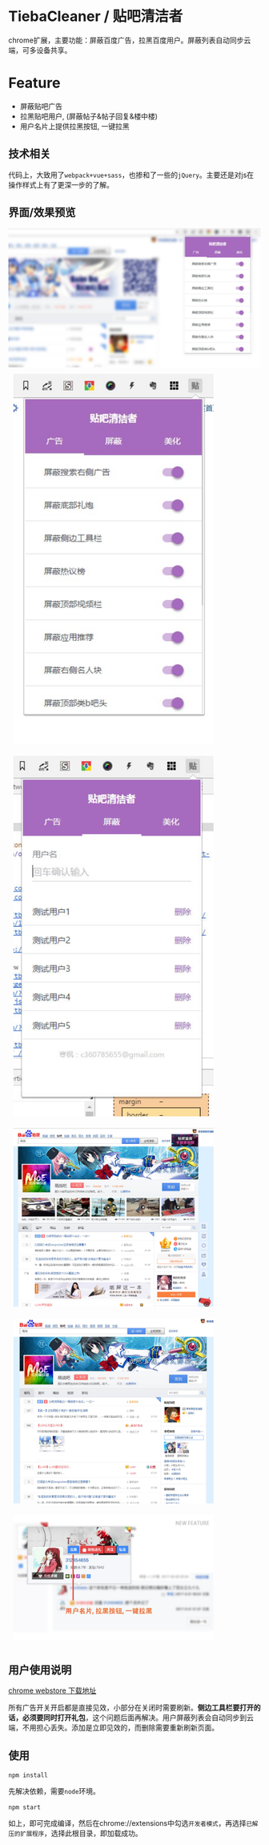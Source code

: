 # TiebaCleaner / 贴吧清洁者
chrome扩展，主要功能：屏蔽百度广告，拉黑百度用户。屏蔽列表自动同步云端，可多设备共享。

# Feature
* 屏蔽贴吧广告
* 拉黑贴吧用户, (屏蔽帖子&帖子回复&楼中楼)
* 用户名片上提供拉黑按钮, 一键拉黑

## 技术相关
代码上，大致用了``webpack+vue+sass``，也掺和了一些的``jQuery``。主要还是对js在操作样式上有了更深一步的了解。

## 界面/效果预览
<img src="https://github.com/hanFengSan/TiebaCleaner/blob/master/image/preview-1.jpg"/>
<img src="https://github.com/hanFengSan/TiebaCleaner/blob/master/image/preview-2.jpg" style="width: 400px; display: inline-block; padding: 10px;"/>
<img src="https://github.com/hanFengSan/TiebaCleaner/blob/master/image/preview-4.jpg" style="width: 400px; display: inline-block; padding: 10px;"/>
<img src="https://github.com/hanFengSan/TiebaCleaner/blob/master/image/preview-5.jpg" style="width: 400px; display: inline-block; padding: 10px;"/>
<img src="https://github.com/hanFengSan/TiebaCleaner/blob/master/image/preview-6.jpg" style="width: 400px; display: inline-block; padding: 10px;"/>
<img src="https://github.com/hanFengSan/TiebaCleaner/blob/master/image/preview-7.jpg" style="width: 400px; display: inline-block; padding: 10px;"/>

## 用户使用说明
[chrome webstore 下载地址](https://chrome.google.com/webstore/detail/%E8%B4%B4%E5%90%A7%E6%B8%85%E6%B4%81%E8%80%85/ffnpdhifpelckhfkhnamdpimbleanpom/)

所有广告开关开启都是直接见效，小部分在关闭时需要刷新。**侧边工具栏要打开的话，必须要同时打开礼包**，这个问题后面再解决。用户屏蔽列表会自动同步到云端，不用担心丢失。添加是立即见效的，而删除需要重新刷新页面。

## 使用
```
npm install
```
先解决依赖，需要``node``环境。
```
npm start
```
如上，即可完成编译，然后在chrome://extensions中勾选``开发者模式``，再选择``已解压的扩展程序``，选择此根目录，即加载成功。